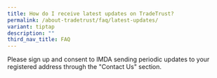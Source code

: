```yaml
---
title: How do I receive latest updates on TradeTrust?
permalink: /about-tradetrust/faq/latest-updates/
variant: tiptap
description: ""
third_nav_title: FAQ
---
```

<p>Please sign up and consent to IMDA sending periodic updates to your registered
address through the "Contact Us" section.</p>